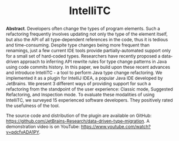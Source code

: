 ---
title: "IntelliTC"
collection: tools
permalink: /tool/intellitc
pdf: 'https://arxiv.org/abs/2112.03619'
tool: 'https://github.com/JetBrains-Research/data-driven-type-migration'
video: 'https://www.youtube.com/watch?v=pdcfvADA1PY'
tag: 'A plugin for IntelliJ IDEA for carrying out type migration in Java.'
abstract: "<p><b>Abstract</b>. Developers often change the types of program elements. Such a refactoring frequently involves updating not only the type of the element itself, but also the API of all type-dependent references in the code, thus it is tedious and time-consuming. Despite type changes being more frequent than renamings, just a few current IDE tools provide partially-automated support only for a small set of hard-coded types. Researchers have recently proposed a data-driven approach to inferring API rewrite rules for type change patterns in Java using code commits history. In this paper, we build upon these recent advances and introduce IntelliTC - a tool to perform Java type change refactoring. We implemented it as a plugin for IntelliJ IDEA, a popular Java IDE developed by JetBrains. We present 3 different ways of providing support for such a refactoring from the standpoint of the user experience: Classic mode, Suggested Refactoring, and Inspection mode. To evaluate these modalities of using IntelliTC, we surveyed 15 experienced software developers. They positively rated the usefulness of the tool.</p><p>The source code and distribution of the plugin are available on GitHub: <a href='https://github.com/JetBrains-Research/data-driven-type-migration'>https://github.com/JetBrains-Research/data-driven-type-migration</a>. A demonstration video is on YouTube: <a href='https://www.youtube.com/watch?v=pdcfvADA1PY'>https://www.youtube.com/watch?v=pdcfvADA1PY</a>.</p>"
---